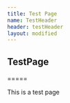 ```yaml
---
title: Test Page
name: TestHeader
header: testHeader
layout: modified
---
```



## TestPage
=====

This is a test page
